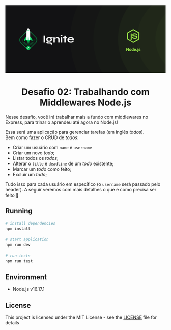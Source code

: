 <img alt="Ignite" src=".github/cover-node.js.png" />

<h1 align="center">
  Desafio 02: Trabalhando com Middlewares Node.js
</h1>

<p>
Nesse desafio, você irá trabalhar mais a fundo com middlewares no Express, para trinar o aprendeu até agora no Node.js!

Essa será uma aplicação para gerenciar tarefas (em inglês _todos_). Bem como fazer o CRUD de *todos*:

- Criar um usuário com `name` e `username`
- Criar um novo _todo_;
- Listar todos os _todos_;
- Alterar o `title` e `deadline` de um _todo_ existente;
- Marcar um _todo_ como feito;
- Excluir um _todo_;

Tudo isso para cada usuário em específico (o `username` será passado pelo header). A seguir veremos com mais detalhes o que e como precisa ser feito 🚀

</p>

## Running

```bash
# install dependencies
npm install

# start application
npm run dev

# run tests
npm run test
```

## Environment

- Node.js v16.17.1

## License

This project is licensed under the MIT License - see the [LICENSE](LICENSE) file for details
